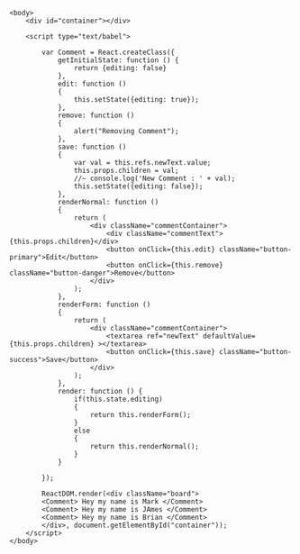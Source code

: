 <!DOCTYPE HTML>
<html>
	<head>
		<title>Day 1</title>
		<meta charset="utf-8">
		<link rel="stylesheet" type="text/css" href="../../css/main.css">
		<script src="../../js/react.min.js"></script>		
		<script src="../../js/react-dom.min.js"></script>
		<script src="../../js/browser.min.js"></script>
	</head>

	<body>
		<div id="container"></div>
		
		<script type="text/babel">
			
			var Comment = React.createClass({
				getInitialState: function () {
					return {editing: false}
				},
				edit: function ()
				{
					this.setState({editing: true});
				},
				remove: function ()
				{
					alert("Removing Comment");
				},
				save: function ()
				{
					var val = this.refs.newText.value;
					this.props.children = val;
					//~ console.log('New Comment : ' + val);
					this.setState({editing: false});
				},
				renderNormal: function ()
				{
					return (
						<div className="commentContainer">
							<div className="commentText">{this.props.children}</div>
							<button onClick={this.edit} className="button-primary">Edit</button>
							<button onClick={this.remove} className="button-danger">Remove</button>
						</div>
					);
				},
				renderForm: function ()
				{
					return (
						<div className="commentContainer">
							<textarea ref="newText" defaultValue={this.props.children} ></textarea>
							<button onClick={this.save} className="button-success">Save</button>
						</div>
					);
				},
				render: function () {
					if(this.state.editing)
					{
						return this.renderForm();
					}
					else
					{
						return this.renderNormal();
					}
				}
				
			});
			
			ReactDOM.render(<div className="board">
			<Comment> Hey my name is Mark </Comment>
			<Comment> Hey my name is JAmes </Comment>
			<Comment> Hey my name is Brian </Comment>
			</div>, document.getElementById("container"));
		</script>
	</body>
</html>

